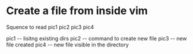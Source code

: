 # Create a file from inside vim
Squence to read 
pic1
pic2
pic3
pic4

pic1 -- lisitng existing dirs
pic2 -- command to create new file
pic3 -- new file created
pic4 -- new file visible in the directory
